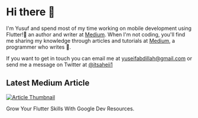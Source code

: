# Hi there 👋

I'm Yusuf and spend most of my time working on mobile development using Flutter!🎉 an author and writer at [Medium](https://medium.com/@yuseifabdillah). When I'm not coding, you'll find me sharing my knowledge through articles and tutorials at [Medium](https://medium.com/@yuseifabdillah), a programmer who writes 🦾.

If you want to get in touch you can email me at yuseifabdillah@gmail.com or send me a message on Twitter at [@itsaheii1](https://twitter.com/itsaheii1)



## Latest Medium Article

[![Article Thumbnail](https://miro.medium.com/v2/resize:fit:640/format:webp/1*ZesmobXNtF6yv9fk_vXrjA.png)](https://medium.com/@yuseifabdillah/grow-your-flutter-skills-with-google-dev-resources-c36abfc689d)

Grow Your Flutter Skills With Google Dev Resources.

